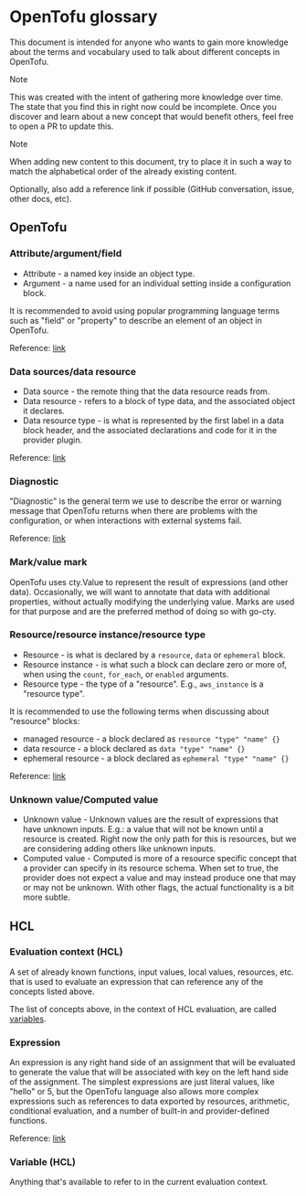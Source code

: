 # OpenTofu glossary
This document is intended for anyone who wants to gain more knowledge about the terms and vocabulary used to talk about different concepts in OpenTofu.

> [!NOTE]
> This was created with the intent of gathering more knowledge over time.
> The state that you find this in right now could be incomplete. 
> Once you discover and learn about a new concept that would benefit others,
> feel free to open a PR to update this.

> [!NOTE]
> When adding new content to this document, try to place it in such a way to match the alphabetical order of the already existing content.
> 
> Optionally, also add a reference link if possible (GitHub conversation, issue, other docs, etc).

## OpenTofu
### Attribute/argument/field
* Attribute - a named key inside an object type.
* Argument - a name used for an individual setting inside a configuration block.

It is recommended to avoid using popular programming language terms such as "field" or "property" to describe an element of an object in OpenTofu.

Reference: [link](./diagnostics.md#diagnostic-description-writing-style)

### Data sources/data resource
* Data source - the remote thing that the data resource reads from.
* Data resource - refers to a block of type data, and the associated object it declares.
* Data resource type - is what is represented by the first label in a data block header, and the associated declarations and code for it in the provider plugin.

Reference: [link](https://github.com/opentofu/opentofu/pull/3389#discussion_r2440264786)

### Diagnostic
"Diagnostic" is the general term we use to describe the error or warning
message that OpenTofu returns when there are problems with the configuration,
or when interactions with external systems fail.

Reference: [link](./diagnostics.md)

### Mark/value mark
OpenTofu uses cty.Value to represent the result of expressions (and other data).
Occasionally, we will want to annotate that data with additional properties, without actually modifying the underlying value.
Marks are used for that purpose and are the preferred method of doing so with go-cty.

### Resource/resource instance/resource type
* Resource - is what is declared by a `resource`, `data` or `ephemeral` block.
* Resource instance - is what such a block can declare zero or more of, when using the `count`, `for_each`, or `enabled` arguments.
* Resource type - the type of a "resource". E.g., `aws_instance` is a "resource type".

It is recommended to use the following terms when discussing about "resource" blocks:
* managed resource - a block declared as `resource "type" "name" {}`
* data resource - a block declared as `data "type" "name" {}`
* ephemeral resource - a block declared as `ephemeral "type" "name" {}`

Reference: [link](./diagnostics.md#diagnostic-description-writing-style)

### Unknown value/Computed value
* Unknown value - Unknown values are the result of expressions that have unknown inputs. E.g.: a value that will not be known until a resource is created.
  Right now the only path for this is resources, but we are considering adding others like unknown inputs.
* Computed value - Computed is more of a resource specific concept that a provider can specify in its resource schema. 
  When set to true, the provider does not expect a value and may instead produce one that may or may not be unknown. 
  With other flags, the actual functionality is a bit more subtle.


## HCL
### Evaluation context (HCL)
A set of already known functions, input values, local values, resources, etc. that is used to evaluate an expression that can reference any of the concepts listed above.

The list of concepts above, in the context of HCL evaluation, are called [variables](#variable-hcl).

### Expression
An expression is any right hand side of an assignment that will be evaluated to generate the value that will be associated with key on the left hand side of the assignment. 
The simplest expressions are just literal values, like "hello" or 5, but the OpenTofu language also allows more complex 
expressions such as references to data exported by resources, arithmetic, conditional evaluation, and a number of built-in and provider-defined functions.

Reference: [link](https://opentofu.org/docs/language/expressions/)

### Variable (HCL)
Anything that's available to refer to in the current evaluation context.